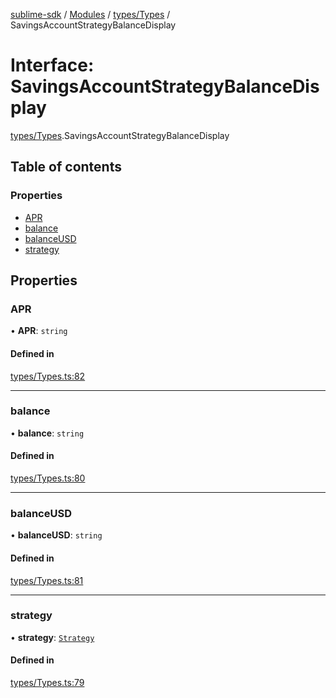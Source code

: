 [sublime-sdk](../README.md) / [Modules](../modules.md) / [types/Types](../modules/types_Types.md) / SavingsAccountStrategyBalanceDisplay

# Interface: SavingsAccountStrategyBalanceDisplay

[types/Types](../modules/types_Types.md).SavingsAccountStrategyBalanceDisplay

## Table of contents

### Properties

- [APR](types_Types.SavingsAccountStrategyBalanceDisplay.md#apr)
- [balance](types_Types.SavingsAccountStrategyBalanceDisplay.md#balance)
- [balanceUSD](types_Types.SavingsAccountStrategyBalanceDisplay.md#balanceusd)
- [strategy](types_Types.SavingsAccountStrategyBalanceDisplay.md#strategy)

## Properties

### APR

• **APR**: `string`

#### Defined in

[types/Types.ts:82](https://github.com/sublime-finance/sublime-sdk/blob/b302b75/src/types/Types.ts#L82)

___

### balance

• **balance**: `string`

#### Defined in

[types/Types.ts:80](https://github.com/sublime-finance/sublime-sdk/blob/b302b75/src/types/Types.ts#L80)

___

### balanceUSD

• **balanceUSD**: `string`

#### Defined in

[types/Types.ts:81](https://github.com/sublime-finance/sublime-sdk/blob/b302b75/src/types/Types.ts#L81)

___

### strategy

• **strategy**: [`Strategy`](types_Types.Strategy.md)

#### Defined in

[types/Types.ts:79](https://github.com/sublime-finance/sublime-sdk/blob/b302b75/src/types/Types.ts#L79)
